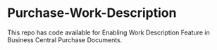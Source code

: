 # Purchase-Work-Description
This repo has code available for Enabling Work Description Feature in Business Central Purchase Documents.
